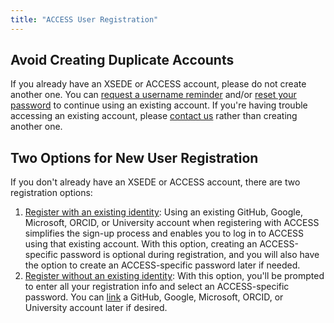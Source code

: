 ```yaml
---
title: "ACCESS User Registration"
---
```


Avoid Creating Duplicate Accounts
---------------------------------
If you already have an XSEDE or ACCESS account, please do not create another one.
You can [request a username reminder](/username-reminder) and/or [reset your password](/password-reset) to continue using an existing account.
If you're having trouble accessing an existing account, please [contact us](/help) rather than creating another one.

Two Options for New User Registration
-------------------------------------
If you don't already have an XSEDE or ACCESS account, there are two registration options:
1. [Register with an existing identity](/new-user-federated): Using an existing GitHub, Google, Microsoft, ORCID, or University account when registering with ACCESS simplifies the sign-up process and enables you to log in to ACCESS using that existing account. With this option, creating an ACCESS-specific password is optional during registration, and you will also have the option to create an ACCESS-specific password later if needed.
2. [Register without an existing identity](/new-user-direct): With this option, you'll be prompted to enter all your registration info and select an ACCESS-specific password. You can [link](/link) a GitHub, Google, Microsoft, ORCID, or University account later if desired.
